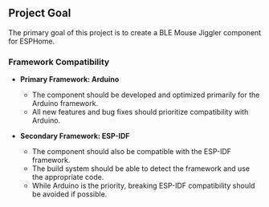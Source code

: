 ## Project Goal

The primary goal of this project is to create a BLE Mouse Jiggler component for ESPHome.

### Framework Compatibility

- **Primary Framework: Arduino**
  - The component should be developed and optimized primarily for the Arduino framework.
  - All new features and bug fixes should prioritize compatibility with Arduino.

- **Secondary Framework: ESP-IDF**
  - The component should also be compatible with the ESP-IDF framework.
  - The build system should be able to detect the framework and use the appropriate code.
  - While Arduino is the priority, breaking ESP-IDF compatibility should be avoided if possible.
